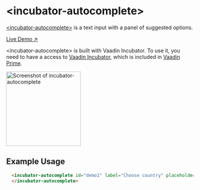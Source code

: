 # &lt;incubator-autocomplete&gt;

[&lt;incubator-autocomplete&gt;](https://vaadin.com/directory/component/vaadinincubator-autocomplete) is a text input with a panel of suggested options.

[Live Demo ↗](https://incubator.app.fi/incubator-autocomplete-demo/index.html)

&lt;incubator-autocomplete&gt; is built with Vaadin Incubator. To use it, you need to have a access to [Vaadin Incubator](https://vaadin.com/support#incubator), which is included in [Vaadin Prime](https://vaadin.com/pricing).

[<img src="https://raw.githubusercontent.com/vaadin/incubator-autocomplete/master/screenshot.gif" width="200" alt="Screenshot of incubator-autocomplete">](https://vaadin.com/directory/component/vaadinincubator-autocomplete)

## Example Usage

```html
  <incubator-autocomplete id="demo1" label="Choose country" placeholder="Start typing a country name..." options="[[options]]">
  </incubator-autocomplete>
```
